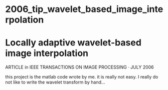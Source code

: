 # 2006_tip_wavelet_based_image_interpolation
# Locally adaptive wavelet-based image interpolation
ARTICLE in IEEE TRANSACTIONS ON IMAGE PROCESSING · JULY 2006

this project is the matlab code wrote by me.
it is really not easy.
I really do not like to write the wavelet transform by hand...
